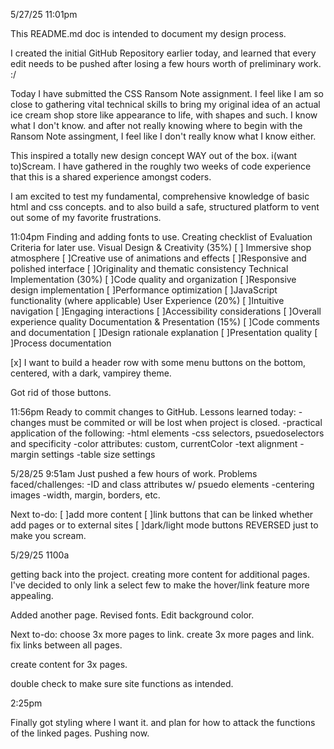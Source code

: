 5/27/25 11:01pm

This README.md doc is intended to document my design process.

I created the initial GitHub Repository earlier today, and learned that every edit needs to be pushed after losing a few hours worth of preliminary work. :/

Today I have submitted the CSS Ransom Note assignment. I feel like I am so close to gathering vital technical skills to bring my original idea of an actual ice cream shop store like appearance to life, with shapes and such. I know what I don't know. and after not really knowing where to begin with the Ransom Note assingment, I feel like I don't really know what I know either.

This inspired a totally new design concept WAY out of the box. i(want to)Scream. I have gathered in the roughly two weeks of code experience that this is a shared experience amongst coders.

I am excited to test my fundamental, comprehensive knowledge of basic html and css concepts. and to also build a safe, structured platform to vent out some of my favorite frustrations.

11:04pm
Finding and adding fonts to use.
Creating checklist of Evaluation Criteria for later use.
Visual Design & Creativity (35%)
[ ] Immersive shop atmosphere
[ ]Creative use of animations and effects
[ ]Responsive and polished interface
[ ]Originality and thematic consistency
Technical Implementation (30%)
[ ]Code quality and organization
[ ]Responsive design implementation
[ ]Performance optimization
[ ]JavaScript functionality (where applicable)
User Experience (20%)
[ ]Intuitive navigation
[ ]Engaging interactions
[ ]Accessibility considerations
[ ]Overall experience quality
Documentation & Presentation (15%)
[ ]Code comments and documentation
[ ]Design rationale explanation
[ ]Presentation quality
[ ]Process documentation

[x] I want to build a header row with some menu buttons on the bottom, centered, with a dark, vampirey theme.

<!-- Buttons will navigate the user to the Who What Where When and Why pages.

Who What Where When and Why pages to have buttons:
[ ]prev
[ ]home
[ ]next -->

Got rid of those buttons.

11:56pm
Ready to commit changes to GitHub.
Lessons learned today:
-changes must be commited or will be lost when project is closed.
-practical application of the following:
-html elements
-css selectors, psuedoselectors and specificity
-color attributes: custom, currentColor
-text alignment
-margin settings
-table size settings

5/28/25 9:51am
Just pushed a few hours of work. Problems faced/challenges:
-ID and class attributes w/ psuedo elements
-centering images
-width, margin, borders, etc.

Next to-do:
[ ]add more content
[ ]link buttons that can be linked whether add pages or to external sites
[ ]dark/light mode buttons REVERSED just to make you scream.

5/29/25
1100a

getting back into the project.
creating more content for additional pages. I've decided to only link a select few to make the hover/link feature more appealing.

Added another page. Revised fonts. Edit background color.

Next to-do:
choose 3x more pages to link.
create 3x more pages and link.
fix links between all pages.

create content for 3x pages.

double check to make sure site functions as intended.

2:25pm

Finally got styling where I want it. and plan for how to attack the functions of the linked pages. Pushing now.
